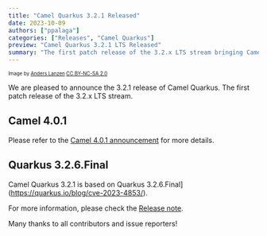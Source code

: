 ```yaml
---
title: "Camel Quarkus 3.2.1 Released"
date: 2023-10-09
authors: ["ppalaga"]
categories: ["Releases", "Camel Quarkus"]
preview: "Camel Quarkus 3.2.1 LTS Released"
summary: "The first patch release of the 3.2.x LTS stream bringing Camel 4.0.1"
---
```


<sub><sup>Image by <a href="https://www.flickr.com/photos/lanzen/5984113332">Anders Lanzen</a> <a href="https://creativecommons.org/licenses/by-nc-sa/2.0">CC BY-NC-SA 2.0</a></sup></sub>

We are pleased to announce the 3.2.1 release of Camel Quarkus. The first patch release of the 3.2.x LTS stream.

## Camel 4.0.1
Please refer to the [Camel 4.0.1 announcement](/blog/2023/09/RELEASE-4.0.1/) for more details.

## Quarkus 3.2.6.Final
Camel Quarkus 3.2.1 is based on Quarkus 3.2.6.Final](https://quarkus.io/blog/cve-2023-4853/).

For more information, please check the [Release note](/releases/q-3.2.1/).

Many thanks to all contributors and issue reporters!
